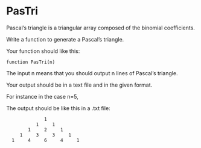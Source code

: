 # PasTri
Pascal’s triangle is a triangular array composed of the binomial coefficients. 

Write a function to generate a Pascal’s triangle.

Your function should like this:

`function PasTri(n)`

The input n means that you should output n lines of Pascal’s triangle.

Your output should be in a text file and in the given format.

For instance in the case n=5,

The output should be like this in a .txt file:

```
              1   
           1     1   
        1     2     1   
     1     3     3     1   
  1     4     6     4     1   
```